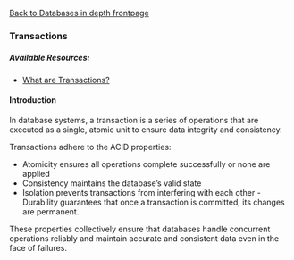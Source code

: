 [Back to Databases in depth frontpage](./index.md)

### Transactions

##### Available Resources:

- [What are Transactions?](https://fauna.com/blog/database-transaction)

#### Introduction

In database systems, a transaction is a series of operations that are executed as a single, atomic unit to ensure data integrity and consistency.

Transactions adhere to the ACID properties:

- Atomicity ensures all operations complete successfully or none are applied
- Consistency maintains the database’s valid state
- Isolation prevents transactions from interfering with each other - Durability guarantees that once a transaction is committed, its changes are permanent.

These properties collectively ensure that databases handle concurrent operations reliably and maintain accurate and consistent data even in the face of failures.
